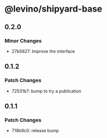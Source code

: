 # @levino/shipyard-base

## 0.2.0

### Minor Changes

- 27b5827: Improve the interface

## 0.1.2

### Patch Changes

- 72531b7: bump to try a publication

## 0.1.1

### Patch Changes

- 718b9c0: release bump
